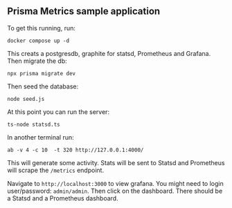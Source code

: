 ## Prisma Metrics sample application

To get this running, run:

```
docker compose up -d
```

This creats a postgresdb, graphite for statsd, Prometheus and Grafana. Then migrate the db:

```
npx prisma migrate dev
```

Then seed the database:

```
node seed.js
```

At this point you can run the server:

```
ts-node statsd.ts
```

In another terminal run:

```
ab -v 4 -c 10  -t 320 http://127.0.0.1:4000/
```

This will generate some activity. Stats will be sent to Statsd and Prometheus will scrape the `/metrics` endpoint.

Navigate to `http://localhost:3000` to view grafana. You might need to login user/password: `admin/admin`.
Then click on the dashboard. There should be a Statsd and a Prometheus dashboard.
